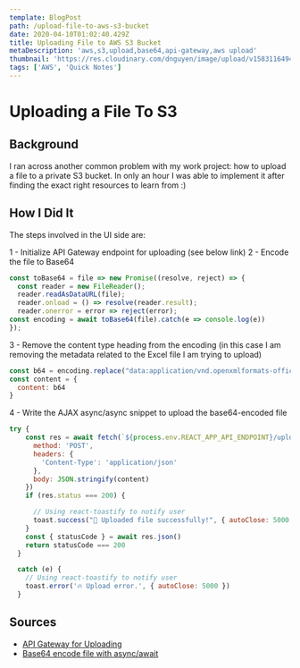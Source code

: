 ```yaml
---
template: BlogPost
path: /upload-file-to-aws-s3-bucket
date: 2020-04-10T01:02:40.429Z
title: Uploading File to AWS S3 Bucket
metaDescription: 'aws,s3,upload,base64,api-gateway,aws upload'
thumbnail: 'https://res.cloudinary.com/dnguyen/image/upload/v1583116494/blog/folders_squarespace-cdn_h2bu35.jpg'
tags: ['AWS', 'Quick Notes']
---
```

# Uploading a File To S3

## Background 

I ran across another common problem with my work project: how to upload a file to a private S3 bucket. In only an hour I was able to implement it after finding the exact right resources to learn from :)

## How I Did It

The steps involved in the UI side are:

1 - Initialize API Gateway endpoint for uploading (see below link)
2 - Encode the file to Base64

```js
const toBase64 = file => new Promise((resolve, reject) => {
  const reader = new FileReader();
  reader.readAsDataURL(file);
  reader.onload = () => resolve(reader.result);
  reader.onerror = error => reject(error);
const encoding = await toBase64(file).catch(e => console.log(e))
});
```

3 - Remove the content type heading from the encoding (in this case I am removing the metadata related to the Excel file I am trying to upload)

```js
const b64 = encoding.replace("data:application/vnd.openxmlformats-officedocument.spreadsheetml.sheet;base64,", "")
const content = {
  content: b64
}
```

4 - Write the AJAX async/async snippet to upload the base64-encoded file

```js
try {
    const res = await fetch(`${process.env.REACT_APP_API_ENDPOINT}/upload`, {
      method: 'POST',
      headers: {
        'Content-Type': 'application/json'
      },
      body: JSON.stringify(content)
    })
    if (res.status === 200) {

      // Using react-toastify to notify user
      toast.success("🎉 Uploaded file successfully!", { autoClose: 5000 })
    }
    const { statusCode } = await res.json()
    return statusCode === 200
  }

  catch (e) {
    // Using react-toastify to notify user
    toast.error('🔥 Upload error.', { autoClose: 5000 })
  }
```

## Sources
- [API Gateway for Uploading](https://medium.com/swlh/upload-binary-files-to-s3-using-aws-api-gateway-with-aws-lambda-2b4ba8c70b8e)
- [Base64 encode file with async/await](https://stackoverflow.com/questions/36280818/how-to-convert-file-to-base64-in-javascript)